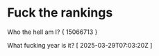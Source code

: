 # Fuck the rankings

Who the hell am I?
{ 15066713 }

What fucking year is it?
[ 2025-03-29T07:03:20Z ]
